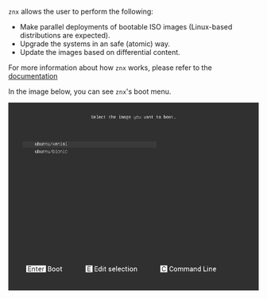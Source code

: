 `znx` allows the user to perform the following:

- Make parallel deployments of bootable ISO images (Linux-based distributions are expected).
- Upgrade the systems in an safe (atomic) way.
- Update the images based on differential content.

For more information about how `znx` works, please refer to the [documentation](https://github.com/Nitrux/znx/wiki)

In the image below, you can see `znx`'s boot menu.

![](img/preview.png)
